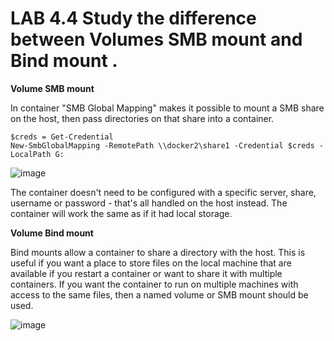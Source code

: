 # LAB 4.4 Study the difference between Volumes SMB mount and Bind mount .

**Volume SMB mount**

In container "SMB Global Mapping" makes it possible to mount a SMB share on the host, then pass 
directories on that share into a container. 

    $creds = Get-Credential 
    New-SmbGlobalMapping -RemotePath \\docker2\share1 -Credential $creds -LocalPath G: 
    
![image](https://user-images.githubusercontent.com/71546848/220203507-827fbdd7-129c-4ee2-a948-17d658d09c84.png)

The container doesn't need to be configured with a specific server, share, username or password -
that's all handled on the host instead. 
The container will work the same as if it had local storage. 

**Volume Bind mount**

Bind mounts allow a container to share a directory with the host. This is useful if you want a place to 
store files on the local machine that are available if you restart a container or want to share it with 
multiple containers. If you want the container to run on multiple machines with access to the same 
files, then a named volume or SMB mount should be used.

![image](https://user-images.githubusercontent.com/71546848/220203534-9c913e2e-fc30-4240-bfef-64c47d25f56f.png)
